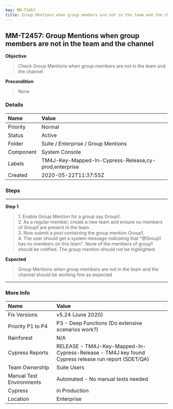 ```yaml
---
key: MM-T2457
title: Group Mentions when group members are not in the team and the channel
---
```


## MM-T2457: Group Mentions when group members are not in the team and the channel

**Objective**

> <article>Check Group Mentions when group members are not in the team and the channel</article>

**Precondition**

> <article>None</article>

### Details

| Name      | Value                                                 |
| :-------- | :---------------------------------------------------- |
| Priority  | Normal                                                |
| Status    | Active                                                |
| Folder    | Suite / Enterprise / Group Mentions                   |
| Component | System Console                                        |
| Labels    | TM4J-Key-Mapped-In-Cypress-Release,cy-prod,enterprise |
| Created   | 2020-05-22T11:37:55Z                                  |

### Steps

<hr/>

**Step 1**

> <article>1. Enable Group Mention for a group say Group1.<br />    2. As a regular member, create a new team and ensure no members of Group1 are present in the team. <br />    3. Now submit a post containing the group mention Group1. <br />    4. The user should get a system message indicating that &quot;@Group1 has no members on this team&quot;. None of the members of group1 should be notified. The group mention should not be highlighted.</article>

**Expected**

> <article>Group Mentions when group members are not in the team and the channel should be working fine as expected</article>

<hr/>

### More Info

| Name                     | Value                                                                                              |
| :----------------------- | :------------------------------------------------------------------------------------------------- |
| Fix Versions             | v5.24 (June 2020)                                                                                  |
| Priority P1 to P4        | P3 - Deep Functions (Do extensive scenarios work?)                                                 |
| Rainforest               | N/A                                                                                                |
| Cypress Reports          | RELEASE - TM4J-Key-Mapped-In-Cypress-Release - TM4J key found Cypress release run report (SDET/QA) |
| Team Ownership           | Suite Users                                                                                        |
| Manual Test Environments | Automated - No manual tests needed                                                                 |
| Cypress                  | in Production                                                                                      |
| Location                 | Enterprise                                                                                         |
